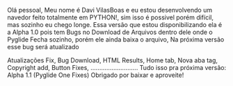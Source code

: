 Olá pessoal, Meu nome é Davi VilasBoas e eu estou desenvolvendo um navedor feito totalmente em PYTHON!, sim isso é possivel porém difícil, mas sozinho eu chego longe.
Essa versão que estou disponibilizando ela é a Alpha 1.0 pois tem Bugs no Download de Arquivos dentro dele onde o Pyglide Fecha sozinho, porém ele ainda baixa o arquivo, Na próxima versão esse bug será atualizado


Atualizações Fix,
Bug Download,
HTML Results,
Home tab,
Nova aba tag,
Copyright add,
Button Fixes,
...........................
Tudo isso pra próxima versão: Alpha 1.1 (Pyglide One Fixes)
Obrigado por baixar e aproveite!

